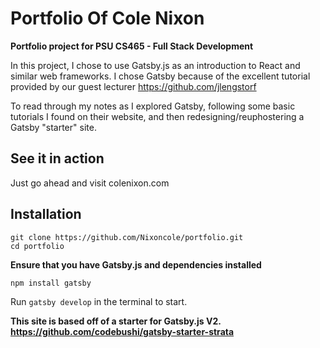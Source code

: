 # Portfolio Of Cole Nixon


**Portfolio project for PSU CS465 - Full Stack Development**

In this project, I chose to use Gatsby.js as an introduction to React and similar web frameworks.
I chose Gatsby because of the excellent tutorial provided by our guest lecturer https://github.com/jlengstorf

To read through my notes as I explored Gatsby, following some basic tutorials I found on their website, and then 
redesigning/reuphostering a Gatsby "starter" site. 

## See it in action

Just go ahead and visit colenixon.com 

## Installation

```
git clone https://github.com/Nixoncole/portfolio.git
cd portfolio
```

**Ensure that you have Gatsby.js and dependencies installed**
```
npm install gatsby

```

Run `gatsby develop` in the terminal to start.


**This site is based off of a starter for Gatsby.js V2.**
**https://github.com/codebushi/gatsby-starter-strata**


